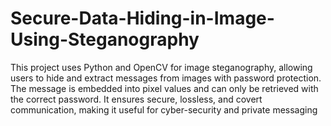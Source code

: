# Secure-Data-Hiding-in-Image-Using-Steganography
This project uses Python and OpenCV for image steganography, allowing users to hide and extract messages from images with password protection. The message is embedded into pixel values and can only be retrieved with the correct password. It ensures secure, lossless, and covert communication, making it useful for cyber-security and private messaging
